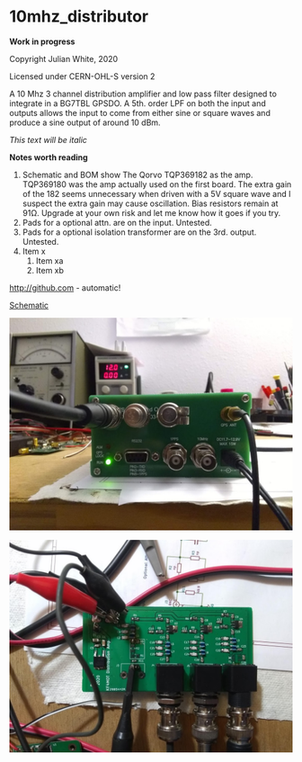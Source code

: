 # 10mhz_distributor
**Work in progress**

Copyright Julian White, 2020

Licensed under CERN-OHL-S version 2

A 10 Mhz 3 channel distribution amplifier and low pass filter designed to integrate in a BG7TBL GPSDO. A 5th. order LPF on both the input and outputs allows the input to come from either sine or square waves and produce a sine output of around 10 dBm.

*This text will be italic*

**Notes worth reading**

1. Schematic and BOM show The Qorvo TQP369182 as the amp. TQP369180 was the amp actually used on the first board. The extra gain of the 182 seems unnecessary when driven with a 5V square wave and I suspect the extra gain may cause oscillation. Bias resistors remain at 91Ω. Upgrade at your own risk and let me know how it goes if you try.
1. Pads for a optional attn. are on the input. Untested.
1. Pads for a optional isolation transformer are on the 3rd. output. Untested.
1. Item x
   1. Item xa
   1. Item xb


http://github.com - automatic!

[Schematic](https://github.com/kf4mot/10mhz_distributor/blob/master/10mhz_distributor_r1.pdf)

[comment]: # (This actually is the most platform independent comment/needs blank line before)

![Completed](https://github.com/kf4mot/10mhz_distributor/blob/master/images/finished-gpsdo.jpg "Completed")

![BoardTop](https://github.com/kf4mot/10mhz_distributor/blob/master/images/board-assy-top.jpg)
